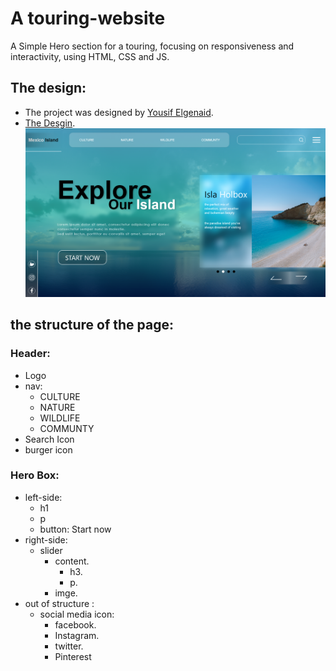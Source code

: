 # A touring-website

A Simple Hero section for a touring, focusing on responsiveness and interactivity, using HTML, CSS and JS.

## The design:

- The project was designed by [Yousif Elgenaid](https://www.behance.net/yousifelgenaid).
- [The Desgin](https://www.behance.net/gallery/134638893/A-touring-website).
  ![The Desgin](/touring.png)

## the structure of the page:

### Header:

- Logo
- nav:
  - CULTURE
  - NATURE
  - WILDLIFE
  - COMMUNTY
- Search Icon
- burger icon

### Hero Box:

- left-side:
  - h1
  - p
  - button: Start now
- right-side:
  - slider
    - content.
      - h3.
      - p.
    - imge.
- out of structure :
  - social media icon:
    - facebook.
    - Instagram.
    - twitter.
    - Pinterest
